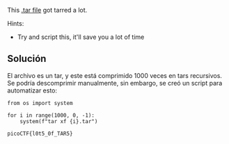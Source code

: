 This [.tar file](https://jupiter.challenges.picoctf.org/static/52084b5ad360b25f9af83933114324e0/1000.tar) got tarred a lot.

Hints:
- Try and script this, it'll save you a lot of time

## Solución
El archivo es un tar, y este está comprimido 1000 veces en tars recursivos. Se podría descomprimir manualmente, sin embargo, se creó un script para automatizar esto:
```
from os import system

for i in range(1000, 0, -1):
	system(f"tar xf {i}.tar")
```

`picoCTF{l0t5_0f_TAR5}`
